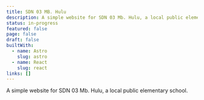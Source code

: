 ```yaml
---
title: SDN 03 MB. Hulu
description: A simple website for SDN 03 Mb. Hulu, a local public elementary school.
status: in-progress
featured: false
page: false
draft: false
builtWith:
  - name: Astro
    slug: astro
  - name: React
    slug: react
links: []
---
```

A simple website for SDN 03 Mb. Hulu, a local public elementary school.
